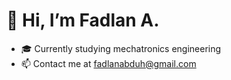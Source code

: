 # 👋 Hi, I’m Fadlan A.
- 🎓 Currently studying mechatronics engineering
- 📫 Contact me at fadlanabduh@gmail.com
